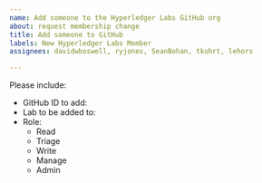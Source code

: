```yaml
---
name: Add someone to the Hyperledger Labs GitHub org
about: request membership change
title: Add someone to GitHub
labels: New Hyperledger Labs Member
assignees: davidwboswell, ryjones, SeanBohan, tkuhrt, lehors

---
```


Please include:

* GitHub ID to add: 
* Lab to be added to: 
* Role:
	- Read
	- Triage
	- Write
	- Manage
	- Admin
